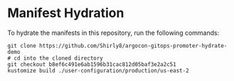 # Manifest Hydration

To hydrate the manifests in this repository, run the following commands:

```shell
git clone https://github.com/Shirly8/argocon-gitops-promoter-hydrate-demo
# cd into the cloned directory
git checkout b8ef6c491e6ab1596b31cac812d05baf3e2a2c51
kustomize build ./user-configuration/production/us-east-2
```
